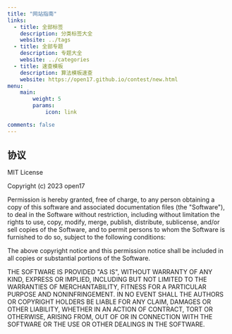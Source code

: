 ```yaml
---
title: "网站指南"
links:
  - title: 全部标签
    description: 分类标签大全
    website: ../tags
  - title: 全部专题
    description: 专题大全
    website: ../categories
  - title: 速查模板
    description: 算法模板速查
    website: https://open17.github.io/contest/new.html
menu:
    main: 
        weight: 5
        params:
            icon: link

comments: false
---
```

## 协议

MIT License

Copyright (c) 2023 open17

Permission is hereby granted, free of charge, to any person obtaining a copy
of this software and associated documentation files (the "Software"), to deal
in the Software without restriction, including without limitation the rights
to use, copy, modify, merge, publish, distribute, sublicense, and/or sell
copies of the Software, and to permit persons to whom the Software is
furnished to do so, subject to the following conditions:

The above copyright notice and this permission notice shall be included in all
copies or substantial portions of the Software.

THE SOFTWARE IS PROVIDED "AS IS", WITHOUT WARRANTY OF ANY KIND, EXPRESS OR
IMPLIED, INCLUDING BUT NOT LIMITED TO THE WARRANTIES OF MERCHANTABILITY,
FITNESS FOR A PARTICULAR PURPOSE AND NONINFRINGEMENT. IN NO EVENT SHALL THE
AUTHORS OR COPYRIGHT HOLDERS BE LIABLE FOR ANY CLAIM, DAMAGES OR OTHER
LIABILITY, WHETHER IN AN ACTION OF CONTRACT, TORT OR OTHERWISE, ARISING FROM,
OUT OF OR IN CONNECTION WITH THE SOFTWARE OR THE USE OR OTHER DEALINGS IN THE
SOFTWARE.
